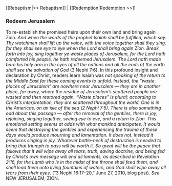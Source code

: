 [[Rebaptism|<< Rebaptism]]  |  [[Redemption|Redemption >>]]

### Redeem Jerusalem
To re-establish the promised heirs upon their own land and bring again Zion. *And when the words of the prophet Isaiah shall be fulfilled, which say: Thy watchmen shall lift up the voice, with the voice together shall they sing, for they shall see eye to eye when the Lord shall bring again Zion. Break forth into joy, sing together ye waste places of Jerusalem, for the Lord hath comforted his people, he hath redeemed Jerusalem. The Lord hath made bare his holy arm in the eyes of all the nations and all the ends of the earth shall see the salvation of God* (3 Nephi 7:6). In this profound insight and declaration by Christ, readers learn Isaiah was *not *speaking of the return to the Middle East for these coming events to unfold. Instead, the “waste places of Jerusalem” are nowhere near Jerusalem — they are in another place, far away, where the residue of Jerusalem’s scattered people are wasted and then restored again. “Waste places” is plural; according to Christ’s interpretation, they are scattered throughout the world. One is in the Americas, on an *isle of the sea* (2 Nephi 7:5). There is also something odd about this passage — after the removal of the gentiles, there is joy, rejoicing, singing together, seeing eye to eye, and a return to Zion. This emotional setting seems at odds with what mankind anticipates. It would seem that destroying the gentiles and experiencing the trauma of those days would produce mourning and lamentation. It does not. Instead it produces singing in joy. Whatever bottle-neck of destruction is needed to bring that triumph to pass will be worth it. So great will be the peace that follows that it will wipe away all tears; truth, saving doctrine, and being fed by Christ’s own message will end all laments, as described in Revelation 2:16,* for the Lamb who is in the midst of the throne shall feed them, and shall lead them unto living fountains of waters, and God shall wipe away all tears from their eyes*. (“3 Nephi 16:17–20,” June 27, 2010, blog post). *See* NEW JERUSALEM; ZION.